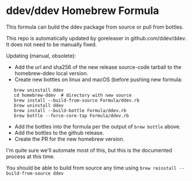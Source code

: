 # ddev/ddev Homebrew Formula

This formula can build the ddev package from source or pull from bottles.

This repo is automatically updated by goreleaser in github.com/ddev/ddev. It does not need to be manually fixed.

Updating (manual, obsolete):

* Add the url and sha256 of the new release source-code tarball to the homebrew-ddev local version.
* Create new bottles on linux and macOS (before pushing new formula:
```
   brew uninstall ddev
   cd homebrew-ddev  # directory with new source
   brew install --build-from-source Formula/ddev.rb
   brew uninstall ddev
   brew install --build-bottle Formula/ddev.rb
   brew bottle --force-core-tap Formula/ddev.rb
```
* Add the bottles into the formula per the output of `brew bottle` above. 
* Add the bottles to the github release.
* Create the PR for the new homebrew version.

I'm quite sure we'll automate most of this, but this is the documented process at this time.

You should be able to build from source any time using `brew reinstall --build-from-source ddev`
